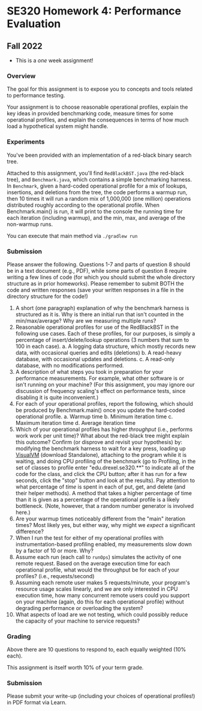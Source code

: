 
# SE320 Homework 4: Performance Evaluation
## Fall 2022

- This is a *one* week assignment!

### Overview
The goal for this assignment is to expose you to concepts and tools related to performance testing.

Your assignment is to choose reasonable operational profiles, explain the key ideas in provided benchmarking code, measure times for some operational profiles, and explain the consequences in terms of how much load a hypothetical system might handle.

### Experiments
You've been provided with an implementation of a red-black binary search tree.

Attached to this assignment, you'll find ```RedBlackBST.java``` (the red-black tree), and ```Benchmark.java```, which contains a simple benchmarking harness.  In ```Benchmark```, given a hard-coded operational profile for a mix of lookups, insertions, and deletions from the tree, the code performs a warmup run, then 10 times it will run a random mix of 1,000,000 (one million) operations distributed roughly according to the operational profile.  When Benchmark.main() is run, it will print to the console the running time for each iteration (including warmup), and the min, max, and average of the non-warmup runs.

You can execute that main method via ```./gradlew run```

### Submission
Please answer the following. Questions 1-7 and parts of question 8 should be in a text document (e.g., PDF), while some parts of question 8 require writing a few lines of code (for which you should submit the whole directory structure as in prior homeworks). Please remember to submit BOTH the code and written responses (save your written responses in a file in the directory structure for the code!)

1. A short (one paragraph) explanation of why the benchmark harness is structured as it is.  Why is there an initial run that isn't counted in the min/max/average?  Why are we measuring multiple runs?
2. Reasonable operational profiles for use of the RedBlackBST in the following use cases.  Each of these profiles, for our purposes, is simply a percentage of insert/delete/lookup operations (3 numbers that sum to 100 in each case).
    a. A logging data structure, which mostly records new data, with occasional queries and edits (deletions)
    b. A read-heavy database, with occasional updates and deletions.
    c. A read-only database, with no modifications performed.
3. A description of what steps you took in preparation for your performance measurements. For example, what other software is or isn't running on your machine? (For this assignment, you may ignore our discussion of frequency scaling's effect on performance tests, since disabling it is quite inconvenient.)
4. For each of your operational profiles, report the following, which should be produced by Benchmark.main() once you update the hard-coded operational profile.
    a. Warmup time
    b. Minimum iteration time
    c. Maximum iteration time
    d. Average iteration time
5. Which of your operational profiles has higher *throughput* (i.e., performs work work per unit
   time)?  What about the red-black tree might explain this outcome?
   Confirm (or disprove and revisit your hypothesis) by: modifying the benchmark harness to wait for a key press, loading up [VisualVM](https://visualvm.github.io/) (download Standalone), attaching to the program while it is waiting, and doing CPU profiling of the benchmark (go to Profiling, in the set of classes to profile enter "edu.drexel.se320.**" to indicate all of the code for the class, and click the CPU button; after it has run for a few seconds, click the "stop" button and look at the results). Pay attention to what percentage of *time* is spent in each of put, get, and delete (and their helper methods). A method that takes a higher percentage of time than it is given as a percentage of the operational profile is a likely bottleneck. (Note, however, that a random number generator is involved here.)
6. Are your warmup times noticeably different from the "main" iteration times?  Most likely yes, but either way, why might we *expect* a significant difference?
7. When I run the test for either of my operational profiles with instrumentation-based profiling enabled, my measurements slow down by a factor of 10 or more. Why?
8. Assume each run (each call to ```runOps```) simulates the activity of one remote request. Based on the average execution time for each operational profile, what would the throughput be for each of your profiles? (i.e., requests/second)
9. Assuming each remote user makes 5 requests/minute, your program's resource usage scales linearly, and we are only interested in CPU execution time, how many concurrent remote users could you support on your machine (again, do this for each operational profile) without degrading performance or overloading the system?
10. What aspects of load are we not testing, which could possibly reduce the capacity of your machine to service requests?



### Grading
Above there are 10 questions to respond to, each equally weighted (10% each).

This assignment is itself worth 10% of your term grade.

### Submission
Please submit your write-up (including your choices of operational profiles!) in PDF format via Learn.
